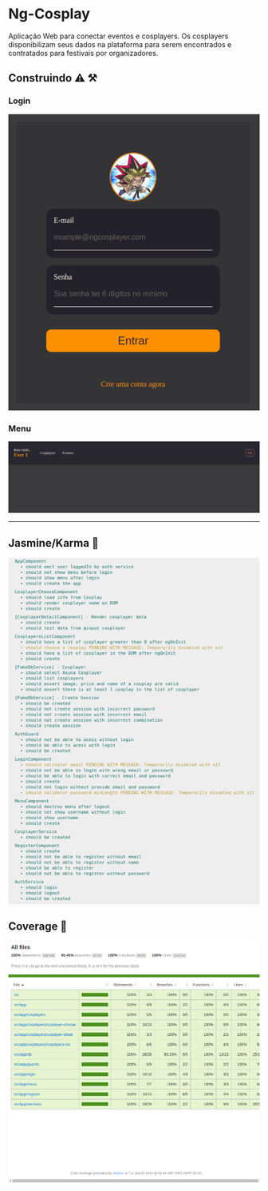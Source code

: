 # Ng-Cosplay

Aplicação Web para conectar eventos e cosplayers. Os cosplayers disponibilizam seus dados na plataforma para serem encontrados e contratados para festivais por organizadores.

## Construindo ⚠️ ⚒️

### Login

<p align="center">
  <img src="./.github/app/Login.png">
</p>

### Menu

<p align="center">
  <img src="./.github/app/Menu.png">
</p>

---

## Jasmine/Karma 🧪

<p align="center">
  <img src="./.github/tests/01-Jasmine.png">
</p>

## Coverage 🧪

<p align="center">
  <img src="./.github/tests/01-Coverage.png">
</p>
